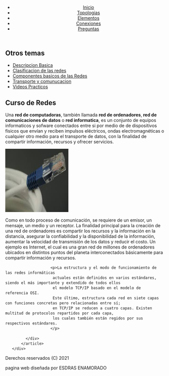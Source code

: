 <!DOCTYPE html>
<html lang="es">
<head>
    <meta charset="UTF-8">
    <title>Curso de Redes</title>
    <link rel="stylesheet" href="css/hojadeestilos.css"
</head>
<body>

   <header>
       <div id="banner">
           <figure>
               <div id="imagenbanner"></div>
           </figure>
       </div>
       <div id="menu">
           <ul>
               <li class="pag-actual"><a href="#">Inicio</a></li>
               <li><a href="#">Topologias</a></li>
               <li ><a href="#">Elementos</a></li>
               <li><a href="#">Conexiones</a></li>
               <li><a href="#">Preguntas</a></li>
           </ul>
       </div>
   </header>
   <section>
       <div id="contenedor">
           <aside>
               <h2>Otros temas</h2>
               <ul>
                <li><a href="#">Descripcion Basica</a></li>
                <li><a href="#">Clasificacion de las redes</a></li>
                <li><a href="#">Componentes basicos de las Redes</a></li>
                <li><a href="#">Transporte y comunucacion</a></li>
                <li><a href="#">Videos Practicos</a></li>
               </ul>
           </aside>
            <article>
               <div class="contenido">
                   <h2>Curso de Redes</h2>
                <p>Una <strong> red de computadoras</strong>, también llamada <strong> 
                    red de ordenadores</strong>,<strong>  red de
                    comunicaciones de datos</strong> o <strong>red informatica</strong>, 
                    es un conjunto de equipos informaticos y sofware conectados entre si por medio de de dispositivos físicos que envían
                    y reciben impulsos eléctricos, ondas electromagnéticas o 
                    cualquier otro medio para el transporte de datos, con la 
                    finalidad de compartir información, recursos y ofrecer servicios. 
                  </p>
                    <img src="imagenes/img1.jpg" alt="" width="200" height="200" class="alin-izq"/>
                    <p>Como en todo proceso de comunicación, se requiere de un emisor, un mensaje, un medio y un receptor. 
                        La finalidad principal para la creación de una red de ordenadores es compartir los recursos y la información en 
                        la distancia, asegurar la confiabilidad y la disponibilidad de la información, aumentar la velocidad de transmisión de los 
                        datos y reducir el costo. Un ejemplo es Internet, el cual es una gran red de millones de ordenadores ubicados en distintos 
                        puntos del planeta interconectados básicamente para compartir información y recursos.
                    </p>

                        <p>La estructura y el modo de funcionamiento de las redes informáticas
                         actuales están definidos en varios estándares, siendo el más importante y extendido de todos ellos
                         el modelo TCP/IP basado en el modelo de referencia OSI.
                         Este último, estructura cada red en siete capas con funciones concretas pero relacionadas entre sí;
                         en TCP/IP se reducen a cuatro capas. Existen multitud de protocolos repartidos por cada capa,
                         los cuales también están regidos por sus respectivos estándares.
                        </p>

             </div>
           </article>
       </div>
   </section>
   <footer>
    <p>Derechos reservados (C) 2021</p>
    <p>pagina web diseñada por ESDRAS ENAMORADO</p>
</footer>
</body>
</html>
